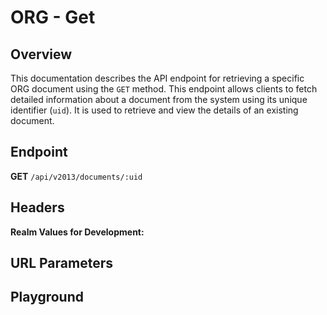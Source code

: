 <script setup>
import SwaggerUI from "@/swagger/view/SwaggerUI.vue"
import swaggerJson from "@/swagger/json/ircc/get.json";

const swaggerSpecs = [
  { json: swaggerJson, protected: false },
];

</script>

# ORG - Get

## Overview

This documentation describes the API endpoint for retrieving a specific ORG document using the `GET` method. This endpoint allows clients to fetch detailed information about a document from the system using its unique identifier (`uid`). It is used to retrieve and view the details of an existing document.

## Endpoint
**GET** `/api/v2013/documents/:uid`

## Headers
<!--@include: @/../components/common/header/realm-accept.md-->

**Realm Values for Development:**

<!--@include: @/../components/common/realm/abs-dev.md-->
<!--@include: @/../components/common/realm/bch-dev.md-->
<!--@include: @/../components/common/realm/chm-dev.md-->

## URL Parameters
<!--@include: @/../components/common/url/uid.md-->

## Playground

<SwaggerUI :swaggerSpecs="swaggerSpecs" />